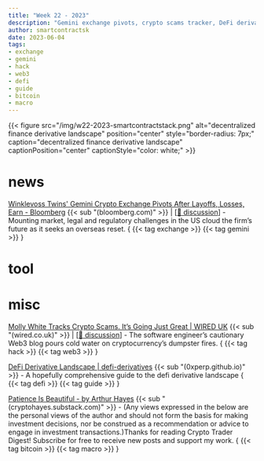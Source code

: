 ```yaml
---
title: "Week 22 - 2023"
description: "Gemini exchange pivots, crypto scams tracker, DeFi derivative guide, and Arthur Hayes on macro market."
author: smartcontractsk
date: 2023-06-04
tags:
- exchange
- gemini
- hack
- web3
- defi
- guide
- bitcoin
- macro
---
```


{{< figure src="/img/w22-2023-smartcontractstack.png" alt="decentralized finance derivative landscape" position="center" style="border-radius: 7px;" caption="decentralized finance derivative landscape" captionPosition="center" captionStyle="color: white;" >}}

# news

[Winklevoss Twins' Gemini Crypto Exchange Pivots After Layoffs, Losses, Earn - Bloomberg](https://www.bloomberg.com/news/articles/2023-05-29/winklevoss-twins-gemini-crypto-exchange-pivots-after-layoffs-losses-earn) {{< sub "(bloomberg.com)" >}} | [[:speech_balloon: discussion](https://news.ycombinator.com/item?id=36119930)] - Mounting market, legal and regulatory challenges in the US cloud the firm’s future as it seeks an overseas reset. { {{< tag exchange >}} {{< tag gemini >}} }

# tool

# misc

[Molly White Tracks Crypto Scams. It’s Going Just Great | WIRED UK](https://www.wired.co.uk/article/molly-white-crypto-scams) {{< sub "(wired.co.uk)" >}} | [[:speech_balloon: discussion](https://news.ycombinator.com/item?id=36128484)] - The software engineer’s cautionary Web3 blog pours cold water on cryptocurrency’s dumpster fires. { {{< tag hack >}} {{< tag web3 >}} }

[DeFi Derivative Landscape | defi-derivatives](https://0xperp.github.io/defi-derivatives/) {{< sub "(0xperp.github.io)" >}} - A hopefully comprehensive guide to the defi derivative landscape { {{< tag defi >}} {{< tag guide >}} }

[Patience Is Beautiful - by Arthur Hayes](https://cryptohayes.substack.com/p/patience-is-beautiful) {{< sub "(cryptohayes.substack.com)" >}} - (Any views expressed in the below are the personal views of the author and should not form the basis for making investment decisions, nor be construed as a recommendation or advice to engage in investment transactions.)Thanks for reading Crypto Trader Digest! Subscribe for free to receive new posts and support my work. { {{< tag bitcoin >}} {{< tag macro >}} }

